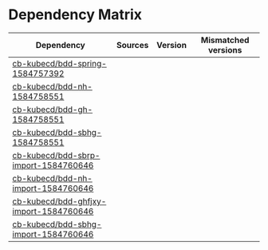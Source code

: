 # Dependency Matrix

Dependency | Sources | Version | Mismatched versions
---------- | ------- | ------- | -------------------
[cb-kubecd/bdd-spring-1584757392](https://github.com/cb-kubecd/bdd-spring-1584757392.git) |  | []() | 
[cb-kubecd/bdd-nh-1584758551](https://github.com/cb-kubecd/bdd-nh-1584758551.git) |  | []() | 
[cb-kubecd/bdd-gh-1584758551](https://github.com/cb-kubecd/bdd-gh-1584758551.git) |  | []() | 
[cb-kubecd/bdd-sbhg-1584758551](https://github.com/cb-kubecd/bdd-sbhg-1584758551.git) |  | []() | 
[cb-kubecd/bdd-sbrp-import-1584760646](https://github.com/cb-kubecd/bdd-sbrp-import-1584760646.git) |  | []() | 
[cb-kubecd/bdd-nh-import-1584760646](https://github.com/cb-kubecd/bdd-nh-import-1584760646.git) |  | []() | 
[cb-kubecd/bdd-ghfjxy-import-1584760646](https://github.com/cb-kubecd/bdd-ghfjxy-import-1584760646.git) |  | []() | 
[cb-kubecd/bdd-sbhg-import-1584760646](https://github.com/cb-kubecd/bdd-sbhg-import-1584760646.git) |  | []() | 
